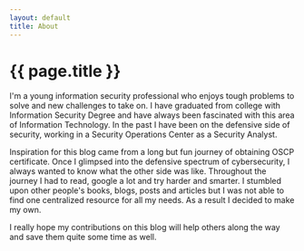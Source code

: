 ```yaml
---
layout: default
title: About
---
```

<h1>{{ page.title }}</h1>
<div class="about">
	<p>I'm a young information security professional who enjoys tough problems to solve and new challenges to take on. 
  I have graduated from college with Information Security Degree and have always been fascinated with this area of Information Technology. 
  In the past I have been on the defensive side of security, working in a Security Operations Center as a Security Analyst.</p>
  <p>Inspiration for this blog came from a long but fun journey of obtaining OSCP certificate. 
  Once I glimpsed into the defensive spectrum of cybersecurity, I always wanted to know what the other side was like.
  Throughout the journey I had to read, google a lot and try harder and smarter. 
  I stumbled upon other people's books, blogs, posts and articles but I was not able to find one centralized resource for all my needs.
  As a result I decided to make my own.</p> 
  <p>I really hope my contributions on this blog will help others along the way and save them quite some time as well.</p>
</div>
